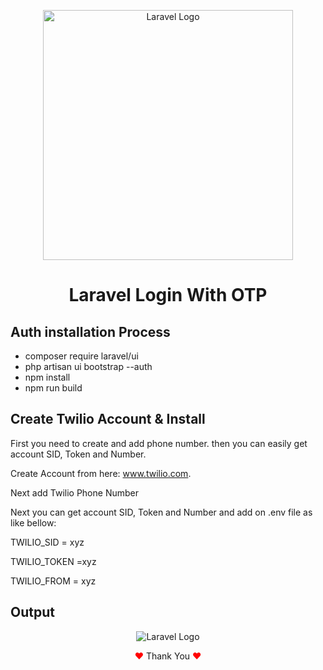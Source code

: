 <p align="center"><a href="https://laravel.com" target="_blank"><img src="https://raw.githubusercontent.com/laravel/art/master/logo-lockup/5%20SVG/2%20CMYK/1%20Full%20Color/laravel-logolockup-cmyk-red.svg" width="400" alt="Laravel Logo"></a></p>


<h1 align="center">Laravel Login With OTP</h1>

## Auth installation Process

- composer require laravel/ui
- php artisan ui bootstrap --auth
- npm install
- npm run build

## Create Twilio Account & Install

First you need to create and add phone number. then you can easily get account SID, Token and Number.

Create Account from here: www.twilio.com.

Next add Twilio Phone Number

Next you can get account SID, Token and Number and add on .env file as like bellow:

TWILIO_SID = xyz

TWILIO_TOKEN =xyz

TWILIO_FROM = xyz

## Output


<p align="center">
<img src="https://user-images.githubusercontent.com/80118217/208136338-86a0bebd-881d-43ea-ba70-5c6b4fd93176.JPG"  alt="Laravel Logo">
</p>


<p align="center"><span style="color: red;">&hearts;</span> Thank You <span style="color: red;">&hearts;</span></p>
